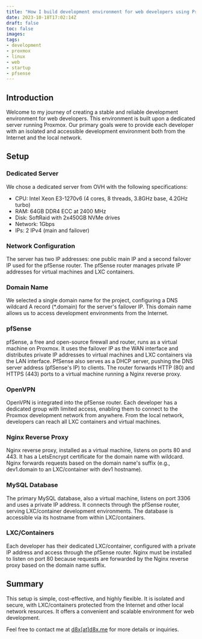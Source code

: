 ```yaml
---
title: "How I build development environment for web developers using Proxmox and Dedicated Server"
date: 2023-10-18T17:02:14Z
draft: false
toc: false
images:
tags:
- development
- proxmox
- linux
- web
- startup
- pfsense
---
```


## Introduction

Welcome to my journey of creating a stable and reliable development environment for web developers. This environment is built upon a dedicated server running Proxmox. Our primary goals were to provide each developer with an isolated and accessible development environment both from the Internet and the local network.

## Setup

### Dedicated Server

We chose a dedicated server from OVH with the following specifications:

- CPU: Intel Xeon E3-1270v6 (4 cores, 8 threads, 3.8GHz base, 4.2GHz turbo)
- RAM: 64GB DDR4 ECC at 2400 MHz
- Disk: SoftRaid with 2x450GB NVMe drives
- Network: 1Gbps
- IPs: 2 IPv4 (main and failover)

### Network Configuration

The server has two IP addresses: one public main IP and a second failover IP used for the pfSense router. 
The pfSense router manages private IP addresses for virtual machines and LXC containers.

### Domain Name

We selected a single domain name for the project, configuring a DNS wildcard A record (*.domain) for the server's failover IP. 
This domain name allows us to access development environments from the Internet.

### pfSense

pfSense, a free and open-source firewall and router, runs as a virtual machine on Proxmox. 
It uses the failover IP as the WAN interface and distributes private IP addresses to virtual machines and LXC containers via the LAN interface. 
PfSense also serves as a DHCP server, pushing the DNS server address (pfSense's IP) to clients. 
The router forwards HTTP (80) and HTTPS (443) ports to a virtual machine running a Nginx reverse proxy.

### OpenVPN

OpenVPN is integrated into the pfSense router. Each developer has a dedicated group with limited access, 
enabling them to connect to the Proxmox development network from anywhere. From the local network, 
developers can reach all LXC containers and virtual machines.

### Nginx Reverse Proxy

Nginx reverse proxy, installed as a virtual machine, listens on ports 80 and 443. 
It has a LetsEncrypt certificate for the domain name with wildcard. Nginx forwards requests based on the domain name's suffix 
(e.g., dev1.domain to an LXC/container with dev1 hostname).

### MySQL Database

The primary MySQL database, also a virtual machine, listens on port 3306 and uses a private IP address. 
It connects through the pfSense router, serving LXC/container development environments. 
The database is accessible via its hostname from within LXC/containers.

### LXC/Containers

Each developer has their dedicated LXC/container, configured with a private IP address and access through the pfSense router.
Nginx must be installed to listen on port 80 because requests are forwarded by the Nginx reverse proxy based on the domain name suffix.

## Summary

This setup is simple, cost-effective, and highly flexible.
It is isolated and secure, with LXC/containers protected from the Internet and other local network resources. 
It offers a convenient and scalable environment for web development.

Feel free to contact me at [d8x[at]d8x.me](mailto:d8x@d8x.me) for more details or inquiries.



